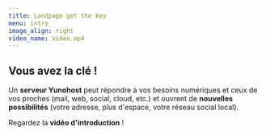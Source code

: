 ```yaml
---
title: Landpage get the key
menu: intro
image_align: right
video_name: video.mp4
---
```


## Vous avez la clé !

Un **serveur Yunohost** peut répondre à vos besoins numériques et ceux de vos proches (mail, web, social, cloud, etc.) et ouvrent de **nouvelles possibilités** (votre adresse, plus d'espace, votre réseau social local).

Regardez la **vidéo d'introduction** !